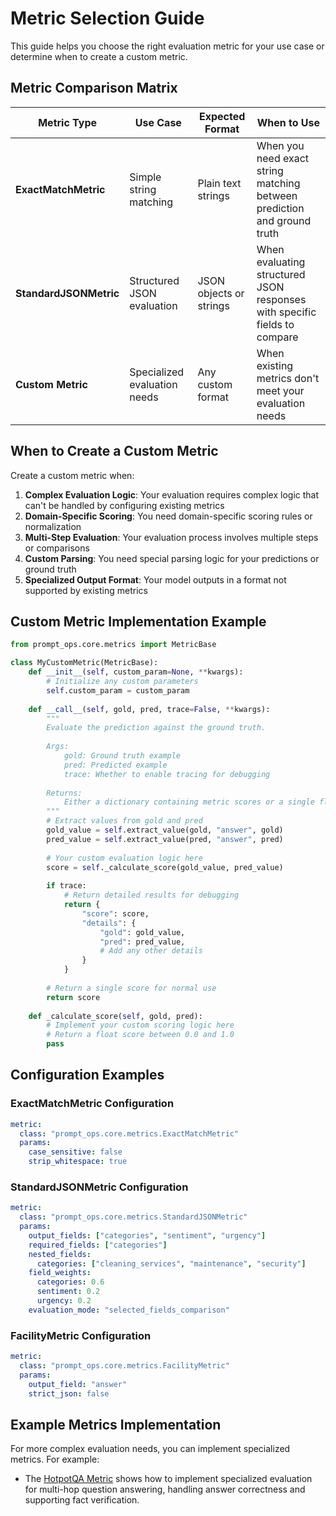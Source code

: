 # Metric Selection Guide

This guide helps you choose the right evaluation metric for your use case or determine when to create a custom metric.

## Metric Comparison Matrix

| Metric Type | Use Case | Expected Format | When to Use |
|-------------|----------|-----------------|-------------|
| **ExactMatchMetric** | Simple string matching | Plain text strings | When you need exact string matching between prediction and ground truth |
| **StandardJSONMetric** | Structured JSON evaluation | JSON objects or strings | When evaluating structured JSON responses with specific fields to compare |
| **Custom Metric** | Specialized evaluation needs | Any custom format | When existing metrics don't meet your evaluation needs |

## When to Create a Custom Metric

Create a custom metric when:

1. **Complex Evaluation Logic**: Your evaluation requires complex logic that can't be handled by configuring existing metrics
2. **Domain-Specific Scoring**: You need domain-specific scoring rules or normalization
3. **Multi-Step Evaluation**: Your evaluation process involves multiple steps or comparisons
4. **Custom Parsing**: You need special parsing logic for your predictions or ground truth
5. **Specialized Output Format**: Your model outputs in a format not supported by existing metrics

## Custom Metric Implementation Example

```python
from prompt_ops.core.metrics import MetricBase

class MyCustomMetric(MetricBase):
    def __init__(self, custom_param=None, **kwargs):
        # Initialize any custom parameters
        self.custom_param = custom_param
        
    def __call__(self, gold, pred, trace=False, **kwargs):
        """
        Evaluate the prediction against the ground truth.
        
        Args:
            gold: Ground truth example
            pred: Predicted example
            trace: Whether to enable tracing for debugging
            
        Returns:
            Either a dictionary containing metric scores or a single float score
        """
        # Extract values from gold and pred
        gold_value = self.extract_value(gold, "answer", gold)
        pred_value = self.extract_value(pred, "answer", pred)
        
        # Your custom evaluation logic here
        score = self._calculate_score(gold_value, pred_value)
        
        if trace:
            # Return detailed results for debugging
            return {
                "score": score,
                "details": {
                    "gold": gold_value,
                    "pred": pred_value,
                    # Add any other details
                }
            }
        
        # Return a single score for normal use
        return score
    
    def _calculate_score(self, gold, pred):
        # Implement your custom scoring logic here
        # Return a float score between 0.0 and 1.0
        pass
```

## Configuration Examples

### ExactMatchMetric Configuration

```yaml
metric:
  class: "prompt_ops.core.metrics.ExactMatchMetric"
  params:
    case_sensitive: false
    strip_whitespace: true
```

### StandardJSONMetric Configuration

```yaml
metric:
  class: "prompt_ops.core.metrics.StandardJSONMetric"
  params:
    output_fields: ["categories", "sentiment", "urgency"]
    required_fields: ["categories"]
    nested_fields:
      categories: ["cleaning_services", "maintenance", "security"]
    field_weights:
      categories: 0.6
      sentiment: 0.2
      urgency: 0.2
    evaluation_mode: "selected_fields_comparison"
```

### FacilityMetric Configuration

```yaml
metric:
  class: "prompt_ops.core.metrics.FacilityMetric"
  params:
    output_field: "answer"
    strict_json: false
```

## Example Metrics Implementation

For more complex evaluation needs, you can implement specialized metrics. For example:

- The [HotpotQA Metric](/src/prompt_ops/datasets/hotpotqa/metric.py) shows how to implement specialized evaluation for multi-hop question answering, handling answer correctness and supporting fact verification.

